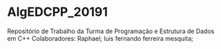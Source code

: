 # AlgEDCPP_20191
Repositório de Trabalho da Turma de Programação e Estrutura de Dados em C++
Colaboradores:
Raphael;
luis fernando ferreira mesquita;